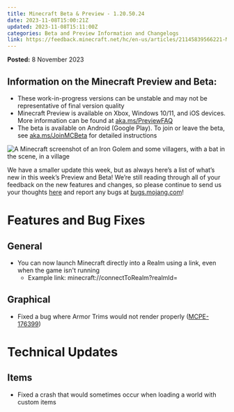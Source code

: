 ```yaml
---
title: Minecraft Beta & Preview - 1.20.50.24
date: 2023-11-08T15:00:21Z
updated: 2023-11-08T15:11:00Z
categories: Beta and Preview Information and Changelogs
link: https://feedback.minecraft.net/hc/en-us/articles/21145839566221-Minecraft-Beta-Preview-1-20-50-24
---
```


**Posted:** 8 November 2023

## **Information on the Minecraft Preview and Beta:**

- These work-in-progress versions can be unstable and may not be representative of final version quality
- Minecraft Preview is available on Xbox, Windows 10/11, and iOS devices. More information can be found at [aka.ms/PreviewFAQ](https://aka.ms/PreviewFAQ)
- The beta is available on Android (Google Play). To join or leave the beta, see [aka.ms/JoinMCBeta](https://aka.ms/JoinMCBeta) for detailed instructions

![A Minecraft screenshot of an Iron Golem and some villagers, with a bat in the scene, in a village](https://feedback.minecraft.net/hc/article_attachments/21145867298189)

We have a smaller update this week, but as always here’s a list of what’s new in this week’s Preview and Beta! We’re still reading through all of your feedback on the new features and changes, so please continue to send us your thoughts [here](https://aka.ms/Minecraft121Feedback) and report any bugs at [bugs.mojang.com](https://bugs.mojang.com/)!

# Features and Bug Fixes

## General

- You can now launch Minecraft directly into a Realm using a link, even when the game isn't running
  - Example link: minecraft://connectToRealm?realmId=<Id number>

## Graphical

- Fixed a bug where Armor Trims would not render properly ([MCPE-176399](https://bugs.mojang.com/browse/MCPE-176399 "https://bugs.mojang.com/browse/MCPE-176399"))

# Technical Updates

## Items

- Fixed a crash that would sometimes occur when loading a world with custom items
